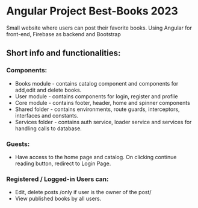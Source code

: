 # Angular Project Best-Books 2023

Small website where users can post their favorite books. Using Angular for front-end, Firebase as backend and Bootstrap

## Short info and functionalities:

### Components:

- Books module - contains catalog component and components for add,edit and delete books. 
- User module - contains components for login, register and profile 
- Core module - contains footer, header, home and spinner components 
- Shared folder - contains environments, route guards, interceptors, interfaces and constants. 
- Services folder - contains auth service, loader service and services for handling calls to database.

### Guests:

- Have access to the home page and catalog. On clicking continue reading button, redirect to Login Page.

### Registered / Logged-in Users can:

- Edit, delete posts /only if user is the owner of the post/
- View published books by all users.
 
